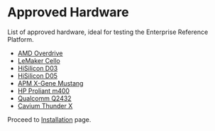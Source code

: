 # Approved Hardware

List of approved hardware, ideal for testing the Enterprise Reference Platform.

- [AMD Overdrive]()
- [LeMaker Cello]()
- [HiSilicon D03]()
- [HiSilicon D05]()
- [APM X-Gene Mustang]()
- [HP Proliant m400]()
- [Qualcomm Q2432]()
- [Cavium Thunder X]()

Proceed to [Installation](../Installation/README.md) page.
